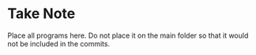 # Take Note
Place all programs here. Do not place it on the main folder so that it would not be included in the commits.

